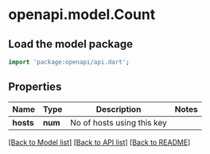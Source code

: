 # openapi.model.Count

## Load the model package
```dart
import 'package:openapi/api.dart';
```

## Properties
Name | Type | Description | Notes
------------ | ------------- | ------------- | -------------
**hosts** | **num** | No of hosts using this key | 

[[Back to Model list]](../README.md#documentation-for-models) [[Back to API list]](../README.md#documentation-for-api-endpoints) [[Back to README]](../README.md)


